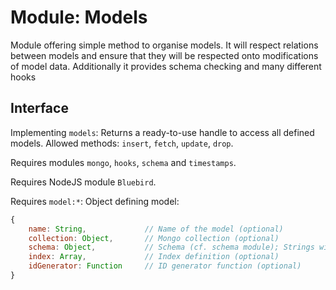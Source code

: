 # Module: Models

Module offering simple method to organise models. It will respect relations between models and ensure that they will be respected onto modifications of model data. Additionally it provides schema checking and many different hooks


## Interface

Implementing ```models```: Returns a ready-to-use handle to access all defined models. Allowed methods: ```insert```, ```fetch```, ```update```, ```drop```.

Requires modules ```mongo```, ```hooks```, ```schema``` and ```timestamps```.

Requires NodeJS module ```Bluebird```.

Requires ```model:*```: Object defining model:
``` Javascript
{
	name: String,             // Name of the model (optional)
	collection: Object,       // Mongo collection (optional)
	schema: Object,           // Schema (cf. schema module); Strings will indicate relations
	index: Array,             // Index definition (optional)
	idGenerator: Function     // ID generator function (optional)
}
```

